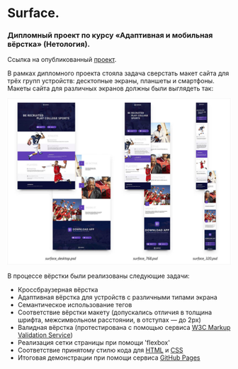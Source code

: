 # Surface.
### Дипломный проект по курсу «Адаптивная и мобильная вёрстка» (Нетология).

Ссылка на опубликованный [проект](https://queenarizona.github.io/Surface/).

В рамках дипломного проекта стояла задача сверстать макет сайта для трёх групп устройств: десктопные экраны, планшеты и смартфоны. Макеты сайта для различных экранов должны были выглядеть так:

![Layout](./public/layouts.jpg)

В процессе вёрстки были реализованы следующие задачи:
* Кроссбраузерная вёрстка
* Адаптивная вёрстка для устройств с различными типами экрана
* Семантическое использование тегов
* Соответствие вёрстки макету (допускались отличия в толщина шрифта, межсимвольном расстоянии, в отступах — до 2px)
* Валидная вёрстка (протестирована с помощью сервиса [W3C Markup Validation Service](https://validator.w3.org))
* Реализация сетки страницы при помощи 'flexbox'
* Соответствие принятому стилю кода для [HTML](https://github.com/netology-code/codestyle/tree/master/html) и [CSS](https://github.com/netology-code/codestyle/tree/master/css)
* Итоговая демонстрации при помощи сервиса [GitHub Pages](https://pages.github.com/)
